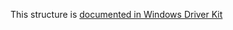 This structure is [documented in Windows Driver Kit](https://learn.microsoft.com/en-us/windows-hardware/drivers/ddi/ntddk/ns-ntddk-process_membership_information)
